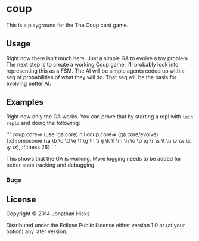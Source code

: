 # coup

This is a playground for the The Coup card game.

## Usage

Right now there isn't much here. Just a simple GA to evolve a
toy problem. The next step is to create a working Coup game.
I'll probably look into representing this as a FSM. The AI will
be simple agents coded up with a seq of probabilities of what
they will do. That seq will be the basis for evolving better AI.


## Examples

Right now only the GA works. You can prove that by starting a
repl with `lein repls` and doing the following:

'''
coup.core=> (use 'ga.core)
nil
coup.core=> (ga.core/evolve)
{:chromosome (\a \b \c \d \e \f \g \h \i \j \k \l \m \n \o \p \q \r \s \t \u \v \w \x \y \z), :fitness 26}
'''

This shows that the GA is working. More logging needs to be added
for better stats tracking and debugging.

### Bugs


## License

Copyright © 2014 Jonathan Hicks

Distributed under the Eclipse Public License either version 1.0 or (at
your option) any later version.
